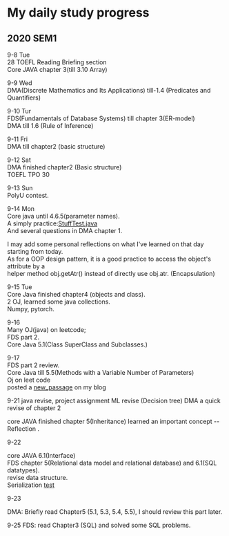 # My daily study progress  
  
## 2020 SEM1  
  
9-8 Tue  
28 TOEFL Reading Briefing section  
Core JAVA chapter 3(till 3.10 Array)  
  
9-9 Wed  
DMA(Discrete Mathematics and Its Applications) till-1.4 (Predicates and Quantifiers)  
  
9-10 Tur  
FDS(Fundamentals of Database Systems) till chapter 3(ER-model)  
DMA till 1.6 (Rule of Inference)  
  
9-11 Fri  
DMA till chapter2 (basic structure)  
   
9-12 Sat  
DMA finished chapter2 (Basic structure)  
TOEFL TPO 30  
  
9-13 Sun  
PolyU contest.  
  
9-14 Mon  
Core java until 4.6.5(parameter names).  
A simply practice:[StuffTest.java](../Java/20_09/StuffTest.java)  
And several questions in DMA chapter 1.  
  
I may add some personal reflections on what I've learned on that day starting from today.  
As for a OOP design pattern, it is a good practice to access the object's attribute by a   
helper method obj.getAtr() instead of directly use obj.atr. (Encapsulation)  
  
9-15 Tue  
Core Java finished chapter4 (objects and class).  
2 OJ, learned some java collections.  
Numpy, pytorch.  
  
9-16  
Many OJ(java) on leetcode;  
FDS part 2.  
Core Java 5.1(Class SuperClass and Subclasses.)  
  
9-17  
FDS part 2 review.  
Core Java till 5.5(Methods with a Variable Number of Parameters)  
Oj on leet code   
posted a [new_passage](http://www.songrise.xyz/reading%20notes/2020/09/16/JavaNote/) on my blog  

9-21
java revise, project assignment
ML revise (Decision tree)
DMA a quick revise of chapter 2

core JAVA finished chapter 5(Inheritance) learned an important concept -- Reflection .


9-22

core JAVA 6.1(Interface)  
FDS chapter 5(Relational data model and relational database) and 6.1(SQL datatypes).  
revise data structure.  
Serialization [test](../Java/20_09/InterfaceTest/testSerializable.java)  

9-23

DMA: Briefly read Chapter5 (5.1, 5.3, 5.4, 5.5), I should review this part later.

9-25
FDS: read Chapter3 (SQL) and solved some SQL problems.
